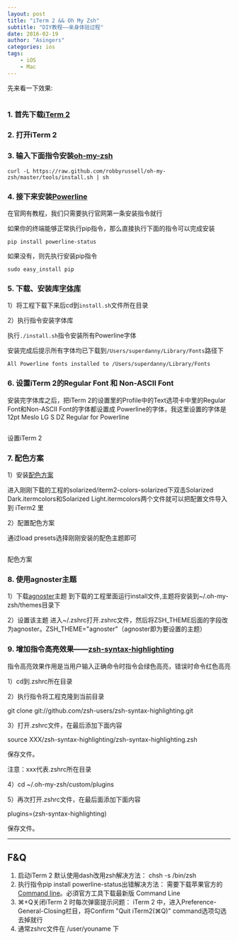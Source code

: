 ```yaml
---
layout: post
title: "iTerm 2 && Oh My Zsh"
subtitle: "DIY教程——亲身体验过程"
date: 2016-02-19 
author: "Asingers"
categories: ios
tags:
    - iOS
    - Mac
---
```


先来看一下效果:

<img src="http://7xqmgj.com1.z0.glb.clouddn.com/post_imgiterm2.png" alt="" class="shadow"/>


### 1. 首先下载[iTerm 2](http://www.iterm2.com/)

### 2. 打开iTerm 2

### 3. 输入下面指令安装[oh-my-zsh](https://github.com/robbyrussell/oh-my-zsh)

`curl -L https://raw.github.com/robbyrussell/oh-my-zsh/master/tools/install.sh | sh`

### 4. 接下来安装[Powerline](http://powerline.readthedocs.org/en/latest/installation.html)

在官网有教程，我们只需要执行官网第一条安装指令就行

如果你的终端能够正常执行pip指令，那么直接执行下面的指令可以完成安装

`pip install powerline-status`

如果没有，则先执行安装pip指令

`sudo easy_install pip`

### 5. 下载、安装库[字体库](https://github.com/powerline/fonts)

1）将工程下载下来后cd到`install.sh`文件所在目录

2）执行指令安装字体库

执行`./install.sh`指令安装所有Powerline字体

安装完成后提示所有字体均已下载到`/Users/superdanny/Library/Fonts`路径下

    All Powerline fonts installed to /Users/superdanny/Library/Fonts


### 6. 设置iTerm 2的Regular Font 和 Non-ASCII Font

安装完字体库之后，把iTerm 2的设置里的Profile中的Text选项卡中里的Regular Font和Non-ASCII Font的字体都设置成 Powerline的字体，我这里设置的字体是12pt Meslo LG S DZ Regular for Powerline

<img src="http://upload-images.jianshu.io/upload_images/645592-eafa2148c1755383.png?imageMogr2/auto-orient/strip%7CimageView2/2/w/1240/format/jpg" alt="" class="shadow"/>


设置iTerm 2


### 7. 配色方案

1）安装[配色方案](https://github.com/altercation/solarized)

进入刚刚下载的工程的solarized/iterm2-colors-solarized下双击Solarized Dark.itermcolors和Solarized Light.itermcolors两个文件就可以把配置文件导入到 iTerm2 里

2）配置配色方案

通过load presets选择刚刚安装的配色主题即可


<img src="http://upload-images.jianshu.io/upload_images/645592-00c72100725f2407.png?imageMogr2/auto-orient/strip%7CimageView2/2/w/1240/format/jpg" alt="" class="shadow"/>


配色方案


### 8. 使用agnoster主题

1）下载[agnoster](https://github.com/fcamblor/oh-my-zsh-agnoster-fcamblor)主题
到下载的工程里面运行install文件,主题将安装到~/.oh-my-zsh/themes目录下

2）设置该主题
进入~/.zshrc打开.zshrc文件，然后将ZSH_THEME后面的字段改为agnoster。ZSH_THEME="agnoster"（agnoster即为要设置的主题）

### 9. 增加指令高亮效果——[zsh-syntax-highlighting](https://github.com/zsh-users/zsh-syntax-highlighting)

指令高亮效果作用是当用户输入正确命令时指令会绿色高亮，错误时命令红色高亮

1）cd到.zshrc所在目录

2）执行指令将工程克隆到当前目录

git clone git://github.com/zsh-users/zsh-syntax-highlighting.git

3）打开.zshrc文件，在最后添加下面内容

source XXX/zsh-syntax-highlighting/zsh-syntax-highlighting.zsh

保存文件。

注意：xxx代表.zshrc所在目录

4）cd ~/.oh-my-zsh/custom/plugins

5）再次打开.zshrc文件，在最后面添加下面内容

plugins=(zsh-syntax-highlighting)

保存文件。

---

## F&Q

1. 启动iTerm 2 默认使用dash改用zsh解决方法：
chsh -s /bin/zsh
2. 执行指令pip install powerline-status出错解决方法：
需要下载苹果官方的[Command line](https://developer.apple.com/downloads/index.action?name=for%20Xcode%20)。必須官方工具下载最新版 Command Line
3. ⌘+Q关闭iTerm 2 时每次弹窗提示问题：
iTerm 2 中，进入Preference-General-Closing栏目，将Confirm "Quit iTerm2(⌘Q)" command选项勾选去掉就行
4. 通常zshrc文件在 /user/youname 下
